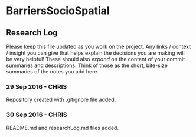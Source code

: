 # BarriersSocioSpatial
## Research Log

Please keep this file updated as you work on the project. Any links / context / insight you can give that helps explain the decisions you are making will be very helpful! These should also *expand* on the content of your commit summaries and descriptions. Think of those as the short, bite-size summaries of the notes you add here.

### 29 Sep 2016 - CHRIS
Repository created with .gitignore file added.

### 30 Sep 2016 - CHRIS
README.md and researchLog.md files added.
